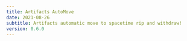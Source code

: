 ```yaml
---
title: Artifacts AutoMove
date: 2021-08-26
subtitle: Artifacts automatic move to spacetime rip and withdraw!
version: 0.6.0
---
```

